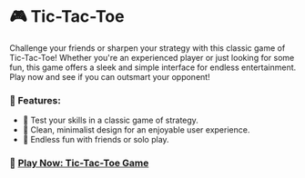 <h1>🎮 Tic-Tac-Toe</h1>

<p>Challenge your friends or sharpen your strategy with this classic game of Tic-Tac-Toe! Whether you're an experienced player or just looking for some fun, this game offers a sleek and simple interface for endless entertainment. Play now and see if you can outsmart your opponent!</p>

<h3>🔹 Features:</h3>
<ul>
  <li>🧠 Test your skills in a classic game of strategy.</li>
  <li>🎨 Clean, minimalist design for an enjoyable user experience.</li>
  <li>🎉 Endless fun with friends or solo play.</li>
</ul>

<h3>🌟 <a href="https://riyad-x.github.io/tic-tac-toe.github.oi/">Play Now: Tic-Tac-Toe Game</a></h3>


